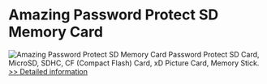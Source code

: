 # Amazing Password Protect SD Memory Card
![Amazing Password Protect SD Memory Card](https://mycommerce.akamaized.net/api/pimages/P300860091/BIG/300860091.PNG)
Password Protect SD Card, MicroSD, SDHC, CF (Compact Flash) Card, xD Picture Card, Memory Stick.
[>> Detailed information](https://secure.shareit.com/shareit/product.html?productid=300860091&affiliateid=200057808)